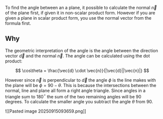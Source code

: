 To find the angle between an a plane, it possible to calculate the normal $\vec{n}$ of the plane first, if given it in non-scalar product form. However if you are given a plane in scalar product form, you use the normal vector from the formula first. 

## Why
The geometric interpretation of the angle is the angle between the direction vector $\vec{d}$ and the normal $\vec{n}$.  The angle can be calculated using the dot product:

$$
\cos\theta = \frac{\vec{d} \cdot  \vec{n}}{|\vec{d}||\vec{n}|}
$$




However since $\vec{n}$ is perpendicular to $\vec{d}$ the angle $\phi$ is  the line makes with the plane will be $\phi = 90 - \theta$. This is because the intersections between the normal, line and plane all form a right angle triangle. Since angles in a triangle sum to 180$^\circ$ the sum of the two remaining angles will be 90 degrees. To calculate the smaller angle you subtract the angle $\theta$ from 90.



![[Pasted image 20250915093659.png]]